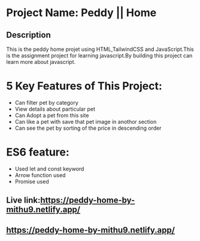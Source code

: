 <h1>Project Name: Peddy || Home</h1>
<h2>Description</h2>
<p>This is the peddy home projet using HTML,TailwindCSS and JavaScript.This is the assignment project for learning javascript.By building this project can learn more about javascript.  </p>
<h1> 5 Key Features of This Project:</h1>
<ul>
  <li>Can filter pet by category</li>
  <li>View details about particular pet</li>
  <li>Can Adopt a pet from this site</li>
  <li>Can like a pet with save that pet image in anothor section</li>
  <li>Can see the pet by sorting of the price in descending order</li>
</ul>
<h1>ES6 feature:</h1>
<ul>
  <li>Used let and const keyword </li>
  <li>Arrow function used</li>
  <li>Promise used</li>  
</ul>
<h2>Live link:<a href="https://peddy-home-by-mithu9.netlify.app/">https://peddy-home-by-mithu9.netlify.app/</a><h2/>
<a href="https://peddy-home-by-mithu9.netlify.app/">https://peddy-home-by-mithu9.netlify.app/</a>
